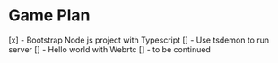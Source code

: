 # Game Plan

[x] - Bootstrap Node js project with Typescript
[] - Use tsdemon to run server
[] - Hello world with Webrtc
[] - to be continued
